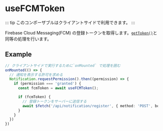 # useFCMToken

::: tip
このコンポーザブルはクライアントサイドで利用できます。
:::

Firebase Cloud Messaging(FCM) の登録トークンを取得します。[`getToken()`](https://firebase.google.com/docs/reference/js/messaging_?hl=ja#gettoken)と同等の処理を行います。

## Example

```ts
// クライアントサイドで実行するために`onMounted` で処理を囲む
onMounted(() => {
  // 通知を表示する許可を求める
  Notification.requestPermission().then((permission) => {
    if (permission === 'granted') {
      const fcmToken = await useFCMToken();

      if (fcmToken) {
        // 登録トークンをサーバーに送信する
        await $fetch('/api/notification/register', { method: 'POST', body: { token: fcmToken } })
      }
    }
  })
})
```
